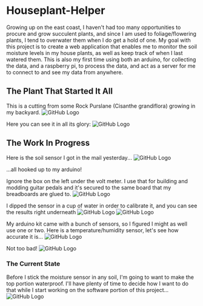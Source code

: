 # Houseplant-Helper

Growing up on the east coast, I haven't had too many opportunities to procure and grow succulent plants, and since I am used to foliage/flowering plants, I tend to overwater them when I do get a hold of one. My goal with this project is to create a web application that enables me to monitor the soil moisture levels in my house plants, as well as keep track of when I last watered them. This is also my first time using both an arduino, for collecting the data, and a raspberry pi, to process the data, and act as a server for me to connect to and see my data from anywhere. 

## The Plant That Started It All
This is a cutting from some Rock Purslane (Cisanthe grandiflora) growing in my backyard.
![GitHub Logo](/Images/1.jpg)

Here you can see it in all its glory:
![GitHub Logo](/Images/1a.jpg)


## The Work In Progress
Here is the soil sensor I got in the mail yesterday...
![GitHub Logo](/Images/2.jpg)

...all hooked up to my arduino!

Ignore the box on the left under the volt meter. I use that for building and modding guitar pedals and it's secured to the same board that my breadboards are glued to. 
![GitHub Logo](/Images/3.jpg)

I dipped the sensor in a cup of water in order to calibrate it, and you can see the results right underneath
![GitHub Logo](/Images/4.jpg)
![GitHub Logo](/Images/5.jpg)

My arduino kit came with a bunch of sensors, so I figured I might as well use one or two. Here is a temperature/humidity sensor, let's see how accurate it is...
![GitHub Logo](/Images/6.jpg)

Not too bad!
![GitHub Logo](/Images/7.jpg)

### The Current State
Before I stick the  moisture sensor in any soil, I'm going to want to make the top portion waterproof. I'll have plenty of time to decide how I want to do that while I start working on the software portion of this project...
![GitHub Logo](/Images/8.jpg)
